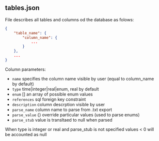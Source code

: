 ## tables.json

File describes all tables and columns od the database as folows: 

```json
{
	"table_name": {
		"column_name": {
			...
		}
	},
	...
}
```

Column parameters: 
- `name` specifies the column name visible by user (equal to column_name by default)
- `type` time|integer|real|enum, real by default
- `enum` [] an array of possible enum values
- `references` sql foreign key constraint
- `description` column descrption visible by user
- `parse_name` column name to parse from .txt export
- `parse_value` {} override particular values (used to parse enums)
- `parse_stub` value is transltaed to null when parsed

When type is integer or real and parse_stub is not specified values < 0 will be accounted as null